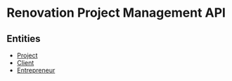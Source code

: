 # Renovation Project Management API

## Entities

- [Project](./projects.md)
- [Client](./clients.md)
- [Entrepreneur](./entrepreneurs.md)
